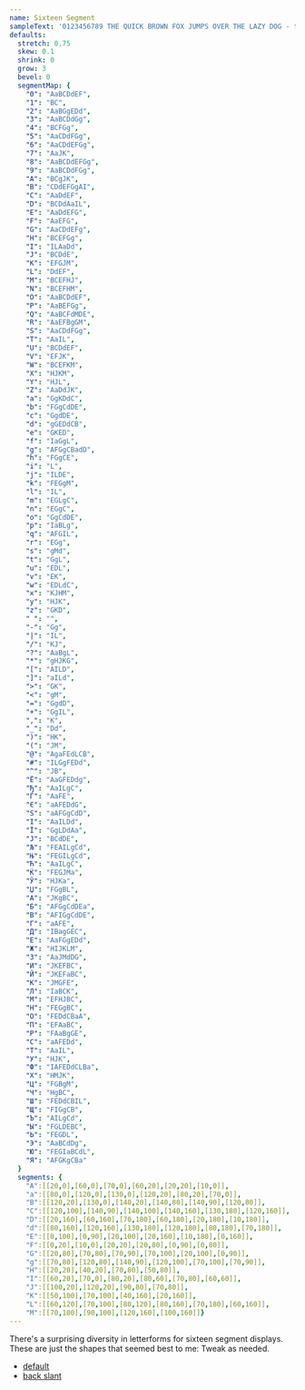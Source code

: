 ```yaml
---
name: Sixteen Segment
sampleText: '0123456789 THE QUICK BROWN FOX JUMPS OVER THE LAZY DOG - the quick brown fox jumps over the lazy dog ^*()_-+=[]|<>,?/ Съешь же ещё этих мягких французских булок да выпей чаю'
defaults:
  stretch: 0.75
  skew: 0.1
  shrink: 0
  grow: 3
  bevel: 0
  segmentMap: {
    "0": "AaBCDdEF",
    "1": "BC",
    "2": "AaBGgEDd",
    "3": "AaBCDdGg",
    "4": "BCFGg",
    "5": "AaCDdFGg",
    "6": "AaCDdEFGg",
    "7": "AaJK",
    "8": "AaBCDdEFGg",
    "9": "AaBCDdFGg",
    "A": "BCgJK",
    "B": "CDdEFGgAI",
    "C": "AaDdEF",
    "D": "BCDdAaIL",
    "E": "AaDdEFG",
    "F": "AaEFG",
    "G": "AaCDdEFg",
    "H": "BCEFGg",
    "I": "ILAaDd",
    "J": "BCDdE",
    "K": "EFGJM",
    "L": "DdEF",
    "M": "BCEFHJ",
    "N": "BCEFHM",
    "O": "AaBCDdEF",
    "P": "AaBEFGg",
    "Q": "AaBCFdMDE",
    "R": "AaEFBgGM",
    "S": "AaCDdFGg",
    "T": "AaIL",
    "U": "BCDdEF",
    "V": "EFJK",
    "W": "BCEFKM",
    "X": "HJKM",
    "Y": "HJL",
    "Z": "AaDdJK",
    "a": "GgKDdC",
    "b": "FGgCdDE",
    "c": "GgdDE",
    "d": "gGEDdCB",
    "e": "GKED",
    "f": "IaGgL",
    "g": "AFGgCBadD",
    "h": "FGgCE",
    "i": "L",
    "j": "ILDE",
    "k": "FEGgM",
    "l": "IL",
    "m": "EGLgC",
    "n": "EGgC",
    "o": "GgCdDE",
    "p": "IaBLg",
    "q": "AFGIL",
    "r": "EGg",
    "s": "gMd",
    "t": "GgL",
    "u": "EDL",
    "v": "EK",
    "w": "EDLdC",
    "x": "KJHM",
    "y": "HJK",
    "z": "GKD",
    " ": "",
    "-": "Gg",
    "|": "IL",
    "/": "KJ",
    "?": "AaBgL",
    "*": "gHJKG",
    "[": "AILD",
    "]": "aILd",
    ">": "GK",
    "<": "gM",
    "=": "GgdD",
    "+": "GgIL",
    ",": "K",
    "_": "Dd",
    ")": "HK",
    "(": "JM",
    "@": "AgaFEdLCB",
    "#": "ILGgFEDd",
    "^": "JB",
    "Ё": "AaGFEDdg",
    "Ђ": "AaILgC",
    "Ѓ": "AaFE",
    "Є": "aAFEDdG",
    "Ѕ": "aAFGgCdD",
    "І": "AaILDd",
    "Ї": "GgLDdAa",
    "Ј": "BCdDE",
    "Љ": "FEAILgCd",
    "Њ": "FEGILgCd",
    "Ћ": "AaILgC",
    "Ќ": "FEGJMa",
    "Ў": "HJKa",
    "Џ": "FGgBL",
    "А": "JKgBC",
    "Б": "AFGgCdDEa",
    "В": "AFIGgCdDE",
    "Г": "aAFE",
    "Д": "IBagGEC",
    "Е": "AaFGgEDd",
    "Ж": "HIJKLM",
    "З": "AaJMdDG",
    "И": "JKEFBC",
    "Й": "JKEFaBC",
    "К": "JMGFE",
    "Л": "IaBCK",
    "М": "EFHJBC",
    "Н": "FEGgBC",
    "О": "FEDdCBaA",
    "П": "EFAaBC",
    "Р": "FAaBgGE",
    "С": "aAFEDd",
    "Т": "AaIL",
    "У": "HJK",
    "Ф": "IAFEDdCLBa",
    "Х": "HMJK",
    "Ц": "FGBgM",
    "Ч": "HgBC",
    "Ш": "FEDdCBIL",
    "Щ": "FIGgCB",
    "Ъ": "AILgCd",
    "Ы": "FGLDEBC",
    "Ь": "FEGDL",
    "Э": "AaBCdDg",
    "Ю": "FEGIaBCdL",
    "Я": "AFGKgCBa"
  }
  segments: {
    "A":[[20,0],[60,0],[70,0],[60,20],[20,20],[10,0]],
    "a":[[80,0],[120,0],[130,0],[120,20],[80,20],[70,0]],
    "B":[[120,20],[130,0],[140,20],[140,80],[140,90],[120,80]],
    "C":[[120,100],[140,90],[140,100],[140,160],[130,180],[120,160]],
    "D":[[20,160],[60,160],[70,180],[60,180],[20,180],[10,180]],
    "d":[[80,160],[120,160],[130,180],[120,180],[80,180],[70,180]],
    "E":[[0,100],[0,90],[20,100],[20,160],[10,180],[0,160]],
    "F":[[0,20],[10,0],[20,20],[20,80],[0,90],[0,80]],
    "G":[[20,80],[70,80],[70,90],[70,100],[20,100],[0,90]],
    "g":[[70,80],[120,80],[140,90],[120,100],[70,100],[70,90]],
    "H":[[20,20],[40,20],[70,80],[50,80]],
    "I":[[60,20],[70,0],[80,20],[80,60],[70,80],[60,60]],
    "J":[[100,20],[120,20],[90,80],[70,80]],
    "K":[[50,100],[70,100],[40,160],[20,160]],
    "L":[[60,120],[70,100],[80,120],[80,160],[70,180],[60,160]],
    "M":[[70,100],[90,100],[120,160],[100,160]]}
---
```

There's a surprising diversity in letterforms for sixteen segment displays.
These are just the shapes that seemed best to me: Tweak as needed.
- [default](?)
- [back slant](?skew=-0.2)